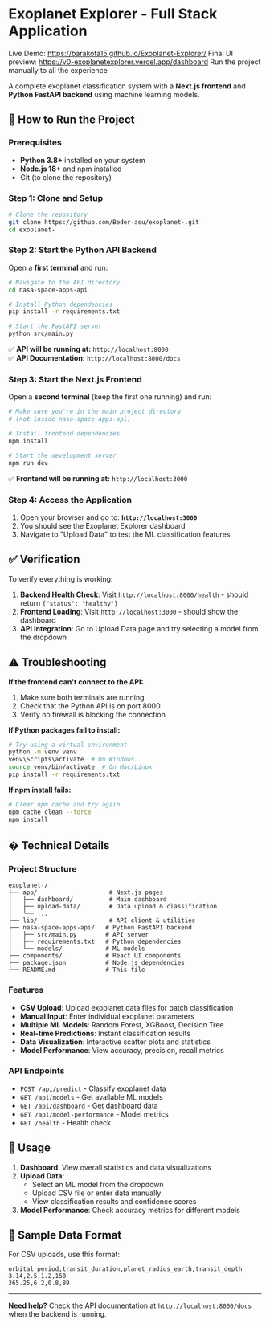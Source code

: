 # Exoplanet Explorer - Full Stack Application
 Live Demo: https://barakota15.github.io/Exoplanet-Explorer/ 
 Final UI preview: https://v0-exoplanetexplorer.vercel.app/dashboard
 Run the project manually to all the experience

A complete exoplanet classification system with a **Next.js frontend** and **Python FastAPI backend** using machine learning models.

## 🚀 How to Run the Project

### Prerequisites
- **Python 3.8+** installed on your system
- **Node.js 18+** and npm installed
- Git (to clone the repository)

### Step 1: Clone and Setup

```bash
# Clone the repository
git clone https://github.com/Beder-asu/exoplanet-.git
cd exoplanet-
```

### Step 2: Start the Python API Backend

Open a **first terminal** and run:

```bash
# Navigate to the API directory
cd nasa-space-apps-api

# Install Python dependencies
pip install -r requirements.txt

# Start the FastAPI server
python src/main.py
```

✅ **API will be running at:** `http://localhost:8000`  
✅ **API Documentation:** `http://localhost:8000/docs`

### Step 3: Start the Next.js Frontend

Open a **second terminal** (keep the first one running) and run:

```bash
# Make sure you're in the main project directory
# (not inside nasa-space-apps-api)

# Install frontend dependencies
npm install

# Start the development server
npm run dev
```

✅ **Frontend will be running at:** `http://localhost:3000`

### Step 4: Access the Application

1. Open your browser and go to: **`http://localhost:3000`**
2. You should see the Exoplanet Explorer dashboard
3. Navigate to "Upload Data" to test the ML classification features

## ✅ Verification

To verify everything is working:

1. **Backend Health Check**: Visit `http://localhost:8000/health` - should return `{"status": "healthy"}`
2. **Frontend Loading**: Visit `http://localhost:3000` - should show the dashboard
3. **API Integration**: Go to Upload Data page and try selecting a model from the dropdown

## ⚠️ Troubleshooting

**If the frontend can't connect to the API:**
1. Make sure both terminals are running
2. Check that the Python API is on port 8000
3. Verify no firewall is blocking the connection

**If Python packages fail to install:**
```bash
# Try using a virtual environment
python -m venv venv
venv\Scripts\activate  # On Windows
source venv/bin/activate  # On Mac/Linux
pip install -r requirements.txt
```

**If npm install fails:**
```bash
# Clear npm cache and try again
npm cache clean --force
npm install
```

## � Technical Details

### Project Structure
```
exoplanet-/
├── app/                    # Next.js pages
│   ├── dashboard/          # Main dashboard
│   ├── upload-data/        # Data upload & classification
│   └── ...
├── lib/                    # API client & utilities
├── nasa-space-apps-api/   # Python FastAPI backend
│   ├── src/main.py        # API server
│   ├── requirements.txt   # Python dependencies
│   └── models/            # ML models
├── components/            # React UI components
├── package.json           # Node.js dependencies
└── README.md              # This file
```

### Features
- **CSV Upload**: Upload exoplanet data files for batch classification
- **Manual Input**: Enter individual exoplanet parameters
- **Multiple ML Models**: Random Forest, XGBoost, Decision Tree
- **Real-time Predictions**: Instant classification results
- **Data Visualization**: Interactive scatter plots and statistics
- **Model Performance**: View accuracy, precision, recall metrics

### API Endpoints
- `POST /api/predict` - Classify exoplanet data
- `GET /api/models` - Get available ML models  
- `GET /api/dashboard` - Get dashboard data
- `GET /api/model-performance` - Model metrics
- `GET /health` - Health check

## 🌟 Usage

1. **Dashboard**: View overall statistics and data visualizations
2. **Upload Data**: 
   - Select an ML model from the dropdown
   - Upload CSV file or enter data manually
   - View classification results and confidence scores
3. **Model Performance**: Check accuracy metrics for different models

## 📁 Sample Data Format

For CSV uploads, use this format:
```csv
orbital_period,transit_duration,planet_radius_earth,transit_depth
3.14,2.5,1.2,150
365.25,6.2,0.8,89
```

---

**Need help?** Check the API documentation at `http://localhost:8000/docs` when the backend is running.
